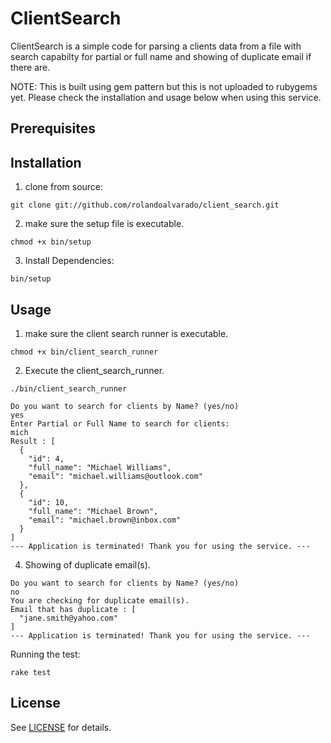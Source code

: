 # ClientSearch

ClientSearch is a simple code for parsing a clients data from a file with search capabilty for partial or full name and showing of duplicate email if there are.

NOTE: This is built using gem pattern but this is not uploaded to rubygems yet. Please check the installation and usage below when using this service.

## Prerequisites

## Installation

1. clone from source:
```
git clone git://github.com/rolandoalvarado/client_search.git
```
2. make sure the setup file is executable.
```
chmod +x bin/setup
```
3. Install Dependencies:
```
bin/setup
```

## Usage

1. make sure the client search runner is executable.
```
chmod +x bin/client_search_runner
```
2. Execute the client_search_runner.
```
./bin/client_search_runner
```
```
Do you want to search for clients by Name? (yes/no)
yes
Enter Partial or Full Name to search for clients:
mich
Result : [
  {
    "id": 4,
    "full_name": "Michael Williams",
    "email": "michael.williams@outlook.com"
  },
  {
    "id": 10,
    "full_name": "Michael Brown",
    "email": "michael.brown@inbox.com"
  }
]
--- Application is terminated! Thank you for using the service. ---
```
4. Showing of duplicate email(s).
```
Do you want to search for clients by Name? (yes/no)
no
You are checking for duplicate email(s).
Email that has duplicate : [
  "jane.smith@yahoo.com"
]
--- Application is terminated! Thank you for using the service. ---
```

Running the test:
```
rake test
```

## License

See [LICENSE](LICENSE) for details.
